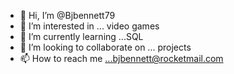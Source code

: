 - 👋 Hi, I’m @Bjbennett79
- 👀 I’m interested in ... video games
- 🌱 I’m currently learning ...SQL
- 💞️ I’m looking to collaborate on ... projects
- 📫 How to reach me ...bjbennett@rocketmail.com

<!---
Bjbennett79/Bjbennett79 is a ✨ special ✨ repository because its `README.md` (this file) appears on your GitHub profile.
You can click the Preview link to take a look at your changes.
--->
